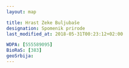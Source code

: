 ```yaml
---
layout: map

title: Hrast Zeke Buljubaše
designation: Spomenik prirode
last_modified_at: 2018-05-31T00:23:12+02:00

WDPA: [555589095]
BioRaS: [383]
geoSrbija:
---
```

